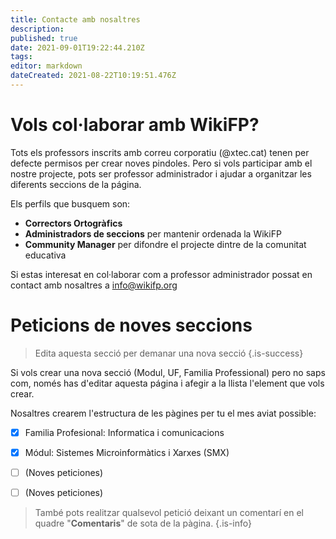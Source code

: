 ```yaml
---
title: Contacte amb nosaltres
description: 
published: true
date: 2021-09-01T19:22:44.210Z
tags: 
editor: markdown
dateCreated: 2021-08-22T10:19:51.476Z
---
```


# Vols col·laborar amb WikiFP?

Tots els professors inscrits amb correu corporatiu (@xtec.cat) tenen per defecte permisos per crear noves pindoles. Pero si vols participar amb el nostre projecte, pots ser professor administrador i ajudar a organitzar les diferents seccions de la página.

Els perfils que busquem son: 

- **Correctors Ortogràfics**
- **Administradors de seccions** per mantenir ordenada la WikiFP
- **Community Manager** per difondre el projecte dintre de la comunitat educativa

Si estas interesat en col·laborar com a professor administrador possat en contact amb nosaltres a info@wikifp.org

# Peticions de noves seccions

> Edita aquesta secció per demanar una nova secció
{.is-success}


Si vols crear una nova secció (Modul, UF, Familia Professional) pero no saps com, només has d'editar aquesta página i afegir a la llista l'element que vols crear. 

Nosaltres crearem l'estructura de les pàgines per tu el mes aviat possible: 

- [x] Familia Profesional: Informatica i comunicacions
- [x] Módul: Sistemes Microinformàtics i Xarxes (SMX)
- [ ] (Noves peticiones)
- [ ] (Noves peticiones)


> També pots realitzar qualsevol petició deixant un comentarí en el quadre "**Comentaris**" de sota de la pàgina.
{.is-info}



